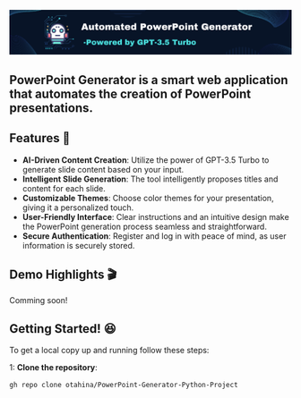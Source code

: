 ![Banner Image](./for_readme/banner.png)

## PowerPoint Generator is a smart web application that automates the creation of PowerPoint presentations.

## Features 🎨

* **AI-Driven Content Creation**: Utilize the power of GPT-3.5 Turbo to generate slide content based on your input.
* **Intelligent Slide Generation**: The tool intelligently proposes titles and content for each slide.
* **Customizable Themes**: Choose color themes for your presentation, giving it a personalized touch.
* **User-Friendly Interface**: Clear instructions and an intuitive design make the PowerPoint generation process seamless and straightforward.
* **Secure Authentication**: Register and log in with peace of mind, as user information is securely stored.

## Demo Highlights 🎬

Comming soon!

## Getting Started! 😆

To get a local copy up and running follow these steps:

1: **Clone the repository**:

```
gh repo clone otahina/PowerPoint-Generator-Python-Project

```

